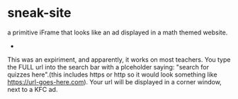 # sneak-site
a primitive iFrame that looks like an ad displayed in a math themed website.


-


This was an expiriment, and apparently, it works on most teachers. You type the FULL url into the search bar with a plceholder saying: "search for quizzes here".(this includes https or http so it would look something like https://url-goes-here.com). Your url will be displayed in a corner window, next to a KFC ad.
